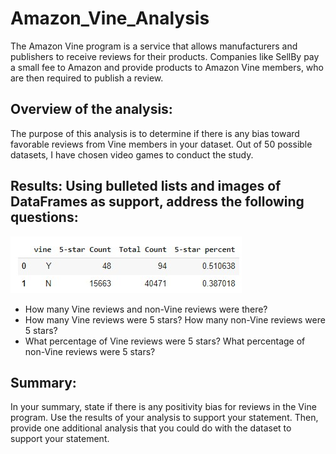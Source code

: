 # Amazon_Vine_Analysis

The Amazon Vine program is a service that allows manufacturers and publishers to receive reviews for their products. Companies like SellBy pay a small fee to Amazon and provide products to Amazon Vine members, who are then required to publish a review.

## Overview of the analysis: 

The purpose of this analysis is to determine if there is any bias toward favorable reviews from Vine members in your dataset.  Out of 50 possible datasets, I have chosen video games to conduct the study.


## Results: Using bulleted lists and images of DataFrames as support, address the following questions:

![summary table](https://github.com/cortesh/Amazon_Vine_Analysis/blob/main/Final_tbl2.jpg)

* How many Vine reviews and non-Vine reviews were there?
* How many Vine reviews were 5 stars? How many non-Vine reviews were 5 stars?
* What percentage of Vine reviews were 5 stars? What percentage of non-Vine reviews were 5 stars?


## Summary: 

In your summary, state if there is any positivity bias for reviews in the Vine program. Use the results of your analysis to support your statement. Then, provide one additional analysis that you could do with the dataset to support your statement.



